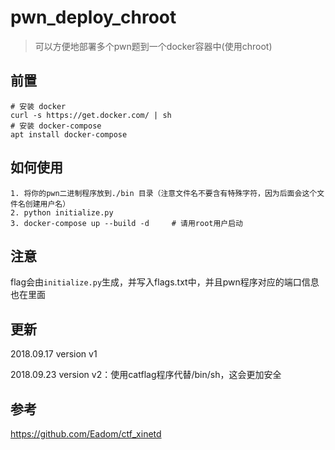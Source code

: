 # pwn_deploy_chroot

> 可以方便地部署多个pwn题到一个docker容器中(使用chroot)

## 前置

```
# 安装 docker
curl -s https://get.docker.com/ | sh
# 安装 docker-compose
apt install docker-compose
```

## 如何使用

```
1. 将你的pwn二进制程序放到./bin 目录（注意文件名不要含有特殊字符，因为后面会这个文件名创建用户名）
2. python initialize.py
3. docker-compose up --build -d 	# 请用root用户启动
```

## 注意

flag会由`initialize.py`生成，并写入flags.txt中，并且pwn程序对应的端口信息也在里面

## 更新

2018.09.17 version v1

2018.09.23 version v2：使用catflag程序代替/bin/sh，这会更加安全

## 参考

https://github.com/Eadom/ctf_xinetd




